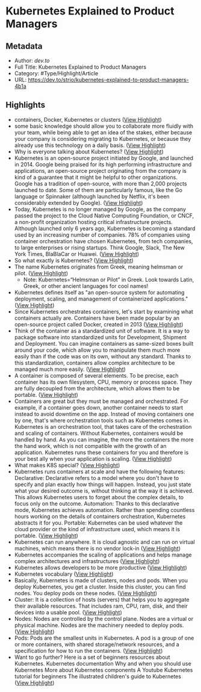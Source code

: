 # Kubernetes Explained to Product Managers

## Metadata

* Author: *dev.to*
* Full Title: Kubernetes Explained to Product Managers
* Category: #Type/Highlight/Article
* URL: https://dev.to/strio/kubernetes-explained-to-product-managers-4b1a

## Highlights

* containers, Docker, Kubernetes or clusters ([View Highlight](https://instapaper.com/read/1354348908/14361539))
* some basic knowledge should allow you to collaborate more fluidly with your team, while being able to get an idea of the stakes, either because your company is considering migrating to Kubernetes, or because they already use this technology on a daily basis. ([View Highlight](https://instapaper.com/read/1354348908/14361542))
* Why is everyone talking about Kubernetes? ([View Highlight](https://instapaper.com/read/1354348908/14361545))
* Kubernetes is an open-source project initiated by Google, and launched in 2014. Google being praised for its high performing infrastructure and applications, an open-source project originating from the company is kind of a guarantee that it might be helpful to other organizations. Google has a tradition of open-source, with more than 2,000 projects launched to date. Some of them are particularly famous, like the Go language or Spinnaker (although launched by Netflix, it's been considerably extended by Google). ([View Highlight](https://instapaper.com/read/1354348908/14361549))
* Today, Kubernetes is no longer managed by Google, as the company passed the project to the Cloud Native Computing Foundation, or CNCF, a non-profit organization hosting critical infrastructure projects.
  Although launched only 6 years ago, Kubernetes is becoming a standard used by an increasing number of companies. 78% of companies using container orchestration have chosen Kubernetes, from tech companies, to large enterprises or rising startups. Think Google, Slack, The New York Times, BlaBlaCar or Huawei. ([View Highlight](https://instapaper.com/read/1354348908/14361552))
* So what exactly is Kubernetes? ([View Highlight](https://instapaper.com/read/1354348908/14361555))
* The name Kubernetes originates from Greek, meaning helmsman or pilot. ([View Highlight](https://instapaper.com/read/1354348908/14361566))
  * Note: Kubernetes=“Helmsman or Pilot” in Greek. Look towards Latin, Greek, or other ancient languages for cool names!
* Kubernetes defines itself as "an open-source system for automating deployment, scaling, and management of containerized applications." ([View Highlight](https://instapaper.com/read/1354348908/14361568))
* Since Kubernetes orchestrates containers, let's start by examining what containers actually are.
  Containers have been made popular by an open-source project called Docker, created in 2013 ([View Highlight](https://instapaper.com/read/1354348908/14361569))
* Think of the container as a standardized unit of software. It is a way to package software into standardized units for Development, Shipment and Deployment.
  You can imagine containers as same-sized boxes built around your code, which allow you to manipulate them much more easily than if the code was on its own, without any standard.
  Thanks to this standardization, containers allow complex architecture to be managed much more easily. ([View Highlight](https://instapaper.com/read/1354348908/14361570))
* A container is composed of several elements. To be precise, each container has its own filesystem, CPU, memory or process space. They are fully decoupled from the architecture, which allows them to be portable. ([View Highlight](https://instapaper.com/read/1354348908/14361571))
* Containers are great but they must be managed and orchestrated. For example, if a container goes down, another container needs to start instead to avoid downtime on the app.
  Instead of moving containers one by one, that's where orchestration tools such as Kubernetes comes in. Kubernetes is an orchestration tool, that takes care of the orchestration and scaling of containers. Without Kubernetes, containers would be handled by hand. As you can imagine, the more the containers the more the hand work, which is not compatible with the growth of an application.
  Kubernetes runs these containers for you and therefore is your best ally when your application is scaling. ([View Highlight](https://instapaper.com/read/1354348908/14361572))
* What makes K8S special? ([View Highlight](https://instapaper.com/read/1354348908/14361575))
* Kubernetes runs containers at scale and have the following features:
  Declarative: Declarative refers to a model where you don't have to specify and plan exactly how things will happen. Instead, you just state what your desired outcome is, without thinking at the way it is achieved. This allows Kubernetes users to forget about the complex details, to focus only on the outcome.
  Automation: Thanks to this declarative mode, Kubernetes achieves automation. Rather than spending countless hours working on the details of containers orchestration, Kubernetes abstracts it for you.
  Portable: Kubernetes can be used whatever the cloud provider or the kind of infrastructure used, which means it is portable. ([View Highlight](https://instapaper.com/read/1354348908/14361576))
* Kubernetes can run anywhere. It is cloud agnostic and can run on virtual machines, which means there is no vendor lock-in ([View Highlight](https://instapaper.com/read/1354348908/14361578))
* Kubernetes accompanies the scaling of applications and helps manage complex architectures and infrastructures ([View Highlight](https://instapaper.com/read/1354348908/14361580))
* Kubernetes allows developers to be more productive ([View Highlight](https://instapaper.com/read/1354348908/14361585))
* Kubernetes vocabulary ([View Highlight](https://instapaper.com/read/1354348908/14361587))
* Basically, Kubernetes is made of clusters, nodes and pods.
  When you deploy Kubernetes, you get a cluster.
  Inside this cluster, you can find nodes.
  You deploy pods on these nodes. ([View Highlight](https://instapaper.com/read/1354348908/14361589))
* Cluster: It is a collection of hosts (servers) that helps you to aggregate their available resources. That includes ram, CPU, ram, disk, and their devices into a usable pool. ([View Highlight](https://instapaper.com/read/1354348908/14361592))
* Nodes: Nodes are controlled by the control plane. Nodes are a virtual or physical machine. Nodes are the machinery needed to deploy pods. ([View Highlight](https://instapaper.com/read/1354348908/14361594))
* Pods: Pods are the smallest units in Kubernetes. A pod is a group of one or more containers, with shared storage/network resources, and a specification for how to run the containers. ([View Highlight](https://instapaper.com/read/1354348908/14361596))
* Want to go further? Here is a set of beginners resources about Kubernetes.
  Kubernetes documentation
  Why and when you should use Kubernetes
  More about Kubernetes components
  A Youtube Kubernetes tutorial for beginners
  The illustrated children's guide to Kubernetes ([View Highlight](https://instapaper.com/read/1354348908/14361598))
